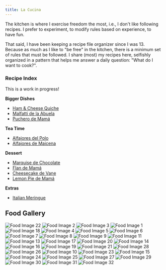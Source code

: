 ```yaml
---
title: La Cucina
---
```


The kitchen is where I exercise freedom the most, i.e., I don't like following recipes. I prefer to experiment, to modify rules based on experience, to have fun.

That said, I have been keeping a recipe file organizer since I was 13. Because as much as I like to "be free" in the kitchen, there is a minimum set of rules that must be followed. I share (most) my recipes here, selfishly organized in a pattern that helps me answer a daily question: "What do I want to cook?". 

### Recipe Index

This is a work in progress!
<!--
<div class="recipe-index">
    <div class="column">
    <h2>Bigger Dishes</h2>       
      <ul>
        <li><a class="recipe-link" href="Ham&CheeseQuiche.md">Ham & Cheese Quiche</a></li>
        <li><a class="recipe-link" href="Malfatti.md">Malfatti de la Abuela</a></li>
        <li><a class="recipe-link" href="Puchero.md">Puchero de Mamá</a></li>
      </ul>
    </div>
    <div class="column">
      <h2>Tea Time</h2>
       <ul>
          <li><a class="recipe-link" href="AlfajoresDelPolo.md">Alfajores del Polo</a></li>
          <li><a class="recipe-link" href="AlfajoresDeMaicena.md">Alfajores de Maicena</a></li>
       </ul>
    </div>
    <div class="column">
       <h2>Dessert</h2>
        <ul>
          <li><a class="recipe-link" href="MarquiseDeChocolate.md">Marquise de Chocolate</a></li>
          <li><a class="recipe-link" href="FlanDeMama.md">Flan de Mamá</a></li>
          <li><a class="recipe-link" href="CheesecakeDeVane.md">Cheesecake de Vane</a></li>
          <li><a class="recipe-link" href="LemonPie.md">Lemon Pie de Mamá</a></li> 
        </ul>
     </div>
</div>

<div class="column">
       <h2>Dessert</h2>
        <ul>
          <li><a class="recipe-link" href="MarquiseDeChocolate.md">Marquise de Chocolate</a></li>
          <li><a class="recipe-link" href="FlanDeMama.md">Flan de Mamá</a></li>
          <li><a class="recipe-link" href="CheesecakeDeVane.md">Cheesecake de Vane</a></li>
          <li><a class="recipe-link" href="LemonPie.md">Lemon Pie de Mamá</a></li> 
        </ul>
</div>
-->

**Bigger Dishes**

- [Ham & Cheese Quiche](Ham&CheeseQuiche)
- [Malfatti de la Abuela](Malfatti)
- [Puchero de Mamá](Puchero)

**Tea Time**

- [Alfajores del Polo](AlfajoresDelPolo)
- [Alfajores de Maicena](AlfajoresDeMaicena)

**Dessert**
- [Marquise de Chocolate](MarquiseDeChocolate)
- [Flan de Mamá](FlanDeMama)
- [Cheesecake de Vane](CheesecakeDeVane)
- [Lemon Pie de Mamá](LemonPie)

**Extras**
- [Italian Meringue](MerengueItaliano)

## Food Gallery

<div id="food-gallery">
 <img src="Milhojas.jpg" alt="Food Image 22" class="food-image"> 
  <img src="AlfajorDelPolo.jpg" alt="Food Image 2" class="food-image">
  <img src="BerriesPie.jpg" alt="Food Image 3" class="food-image">
  <img src="21stBirthdayCake.jpeg" alt="Food Image 1" class="food-image">
  <img src="LobsterPasta.jpeg" alt="Food Image 18" class="food-image">
  <img src="AppleCinnamon.jpeg" alt="Food Image 4" class="food-image">
  <img src="BalconBsAs.jpg" alt="Food Image 5" class="food-image">
  <img src="BirthdayCake.jpg" alt="Food Image 6" class="food-image">
  <img src="CCCookie.jpg" alt="Food Image 7" class="food-image">
  <img src="CCCookies.jpeg" alt="Food Image 8" class="food-image">
  <img src="CCCookieDough.jpg" alt="Food Image 9" class="food-image">
  <img src="CuttingTurkey.jpeg" alt="Food Image 11" class="food-image">
  <img src="Estofado.jpeg" alt="Food Image 13" class="food-image">
  <img src="LemonPieViejo.jpeg" alt="Food Image 17" class="food-image">
  <img src="Malfatti.jpeg" alt="Food Image 20" class="food-image">
  <img src="FriedShrimpSalad.jpg" alt="Food Image 14" class="food-image">
  <img src="HornoDeBarro.jpg" alt="Food Image 16" class="food-image">
  <img src="Macaroons.jpg" alt="Food Image 19" class="food-image">
  <img src="MarquiseYBudines.jpg" alt="Food Image 21" class="food-image">
  <img src="Spaghetti.jpeg" alt="Food Image 28" class="food-image">
  <img src="PoundCake.jpg" alt="Food Image 26" class="food-image">
  <img src="Empanadas.jpeg" alt="Food Image 10" class="food-image">
  <img src="PastaNormal.jpg" alt="Food Image 23" class="food-image">
  <img src="Friendsgiving.jpeg" alt="Food Image 15" class="food-image">
  <img src="PBBlueberryPie.jpeg" alt="Food Image 24" class="food-image">
  <img src="Peperoncino.jpeg" alt="Food Image 25" class="food-image">
  <img src="SlicingTurkey.jpeg" alt="Food Image 27" class="food-image">
  <img src="SushiSide.jpg" alt="Food Image 29" class="food-image">
  <img src="SweetPotatoGnochi.jpeg" alt="Food Image 30" class="food-image">
  <img src="TortaFrita.jpg" alt="Food Image 31" class="food-image">
  <img src="WholeWheatPasta.jpeg" alt="Food Image 32" class="food-image">
</div>
